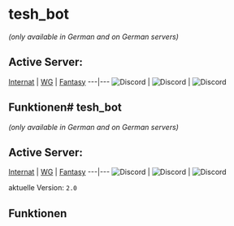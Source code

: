 # tesh_bot
*(only available in German and on German servers)*

## Active Server:
[Internat](https://discord.gg/jeZ9USuZgA) | [WG](https://discord.gg/8ybsZUnhHD) | [Fantasy](https://discord.gg/qpdnyWStBe)
---|---
![Discord](https://img.shields.io/discord/879756056346099722?label=%20) | ![Discord](https://img.shields.io/discord/895413069642072075?label=%20) | ![Discord](https://img.shields.io/discord/842687670803103774?label=%20)

## Funktionen# tesh_bot
*(only available in German and on German servers)*

## Active Server:
[Internat](https://discord.gg/jeZ9USuZgA) | [WG](https://discord.gg/8ybsZUnhHD) | [Fantasy](https://discord.gg/qpdnyWStBe)
---|---
![Discord](https://img.shields.io/discord/879756056346099722?label=%20) | ![Discord](https://img.shields.io/discord/895413069642072075?label=%20) | ![Discord](https://img.shields.io/discord/842687670803103774?label=%20)

aktuelle Version: `2.0`

## Funktionen